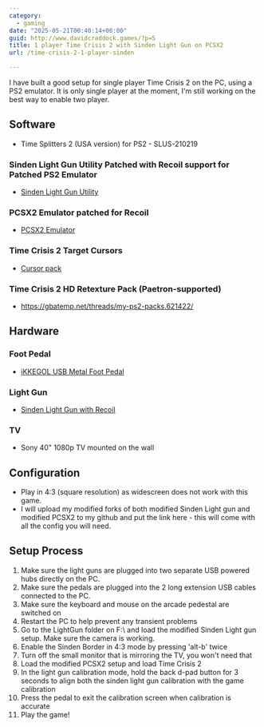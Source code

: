 ```yaml
---
category:
  - gaming
date: "2025-05-21T00:40:14+00:00"
guid: http://www.davidcraddock.games/?p=5
title: 1 player Time Crisis 2 with Sinden Light Gun on PCSX2
url: /time-crisis-2-1-player-sinden

---
```


I have built a good setup for single player Time Crisis 2 on the PC, using a PS2 emulator. It is only single player at the moment, I'm still working on the best way to enable two player.

## Software

* Time Splitters 2 (USA version) for PS2 - SLUS-210219

### Sinden Light Gun Utility Patched with Recoil support for Patched PS2 Emulator

* <a href="https://github.com/nixxou/SindenSoft/releases/tag/V1">Sinden Light Gun Utility</a>

### PCSX2 Emulator patched for Recoil

* <a href="https://github.com/nixxou/pcsx2/releases/tag/V1.1">PCSX2 Emulator</a>

### Time Crisis 2 Target Cursors

* <a href="https://mega.nz/folder/IiMzQTzR#yf8BWqult3kILq6dVPp4ZQ">Cursor pack</a>

### Time Crisis 2 HD Retexture Pack (Paetron-supported)

* <a href="https://gbatemp.net/threads/my-ps2-packs.621422/">https://gbatemp.net/threads/my-ps2-packs.621422/</a>

## Hardware

### Foot Pedal

* <a href="https://www.amazon.co.uk/dp/B07Z1VDLK1?ref=ppx_yo2ov_dt_b_fed_asin_title">iKKEGOL USB Metal Foot Pedal</a>

### Light Gun

* <a href="https://www.sindenshop.com/products/sinden-lightgun-with-recoil">Sinden Light Gun with Recoil</a>

### TV

* Sony 40" 1080p TV mounted on the wall

## Configuration

* Play in 4:3 (square resolution) as widescreen does not work with this game.
* I will upload my modified forks of both modified Sinden Light gun and modified PCSX2 to my github and put the link here - this will come with all the config you will need.

## Setup Process

1. Make sure the light guns are plugged into two separate USB powered hubs directly on the PC.
2. Make sure the pedals are plugged into the 2 long extension USB cables connected to the PC.
3. Make sure the keyboard and mouse on the arcade pedestal are switched on
4. Restart the PC to help prevent any transient problems
5. Go to the LightGun folder on F:\ and load the modified Sinden Light gun setup. Make sure the camera is working.
6. Enable the Sinden Border in 4:3 mode by pressing 'alt-b' twice
7. Turn off the small monitor that is mirroring the TV, you won't need that
8. Load the modified PCSX2 setup and load Time Crisis 2
9. In the light gun calibration mode, hold the back d-pad button for 3 seconds to align both the sinden light gun calibration with the game calibration
10. Press the pedal to exit the calibration screen when calibration is accurate
11. Play the game!



